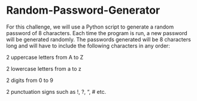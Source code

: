 # Random-Password-Generator

For this challenge, we will use a Python script to generate a random password of 8 characters. Each time the program is run, a new password will be generated randomly. The passwords generated will be 8 characters long and will have to include the following characters in any order:

2 uppercase letters from A to Z

2 lowercase letters from a to z

2 digits from 0 to 9

2 punctuation signs such as !, ?, “, # etc.
